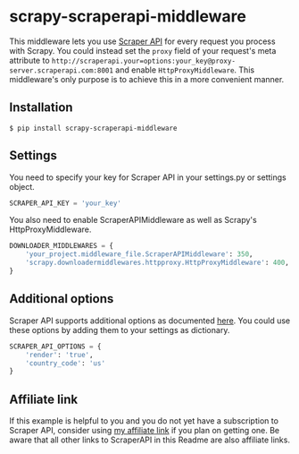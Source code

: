 # scrapy-scraperapi-middleware
This middleware lets you use [Scraper API](https://www.scraperapi.com/?fp_ref=patrick50) for every request you process with Scrapy.
You could instead set the `proxy` field of your request's meta attribute to `http://scraperapi.your=options:your_key@proxy-server.scraperapi.com:8001` and enable `HttpProxyMiddleware`.
This middleware's only purpose is to achieve this in a more convenient manner.

## Installation
```
$ pip install scrapy-scraperapi-middleware
```

## Settings
You need to specify your key for Scraper API in your settings.py or settings object. 

```Python
SCRAPER_API_KEY = 'your_key'
```

You also need to enable ScraperAPIMiddleware as well as Scrapy's HttpProxyMiddleware. 

```python
DOWNLOADER_MIDDLEWARES = {
    'your_project.middleware_file.ScraperAPIMiddleware': 350,
    'scrapy.downloadermiddlewares.httpproxy.HttpProxyMiddleware': 400,
}
```

## Additional options 
Scraper API supports additional options as documented [here](https://www.scraperapi.com/documentation?fp_ref=patrick50#proxy-mode).
You could use these options by adding them to your settings as dictionary.

```python
SCRAPER_API_OPTIONS = {
    'render': 'true', 
    'country_code': 'us'
}
```

## Affiliate link
If this example is helpful to you and you do not yet have a subscription to Scraper API, consider using [my affiliate link](https://www.scraperapi.com/pricing?fp_ref=patrick50) if you plan on getting one. Be aware that all other links to ScraperAPI in this Readme are also affiliate links.
